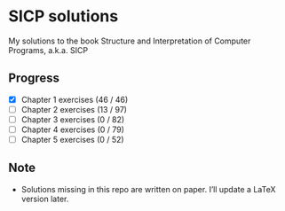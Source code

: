 # SICP solutions
My solutions to the book Structure and Interpretation of Computer Programs, a.k.a. SICP

## Progress
- [x] Chapter 1 exercises (46 / 46)
- [ ] Chapter 2 exercises (13 / 97)
- [ ] Chapter 3 exercises (0 / 82)
- [ ] Chapter 4 exercises (0 / 79)
- [ ] Chapter 5 exercises (0 / 52)

## Note
- Solutions missing in this repo are written on paper. I’ll update a LaTeX version later.
